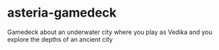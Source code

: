 # asteria-gamedeck
Gamedeck about an underwater city where you play as Vedika and you explore the depths of an ancient city

